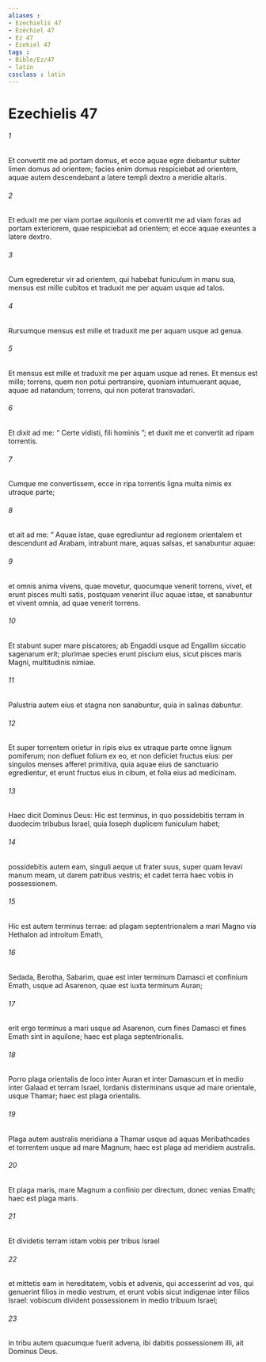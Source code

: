 ```yaml
---
aliases : 
- Ezechielis 47
- Ézéchiel 47
- Ez 47
- Ezekiel 47
tags : 
- Bible/Ez/47
- latin
cssclass : latin
---
```


# Ezechielis 47

###### 1
Et convertit me ad portam domus, et ecce aquae egre diebantur subter limen domus ad orientem; facies enim domus respiciebat ad orientem, aquae autem descendebant a latere templi dextro a meridie altaris. 
###### 2
Et eduxit me per viam portae aquilonis et convertit me ad viam foras ad portam exteriorem, quae respiciebat ad orientem; et ecce aquae exeuntes a latere dextro. 
###### 3
Cum egrederetur vir ad orientem, qui habebat funiculum in manu sua, mensus est mille cubitos et traduxit me per aquam usque ad talos. 
###### 4
Rursumque mensus est mille et traduxit me per aquam usque ad genua. 
###### 5
Et mensus est mille et traduxit me per aquam usque ad renes. Et mensus est mille; torrens, quem non potui pertransire, quoniam intumuerant aquae, aquae ad natandum; torrens, qui non poterat transvadari. 
###### 6
Et dixit ad me: “ Certe vidisti, fili hominis ”; et duxit me et convertit ad ripam torrentis. 
###### 7
Cumque me convertissem, ecce in ripa torrentis ligna multa nimis ex utraque parte; 
###### 8
et ait ad me: “ Aquae istae, quae egrediuntur ad regionem orientalem et descendunt ad Arabam, intrabunt mare, aquas salsas, et sanabuntur aquae: 
###### 9
et omnis anima vivens, quae movetur, quocumque venerit torrens, vivet, et erunt pisces multi satis, postquam venerint illuc aquae istae, et sanabuntur et vivent omnia, ad quae venerit torrens. 
###### 10
Et stabunt super mare piscatores; ab Engaddi usque ad Engallim siccatio sagenarum erit; plurimae species erunt piscium eius, sicut pisces maris Magni, multitudinis nimiae. 
###### 11
Palustria autem eius et stagna non sanabuntur, quia in salinas dabuntur. 
###### 12
Et super torrentem orietur in ripis eius ex utraque parte omne lignum pomiferum; non defluet folium ex eo, et non deficiet fructus eius: per singulos menses afferet primitiva, quia aquae eius de sanctuario egredientur, et erunt fructus eius in cibum, et folia eius ad medicinam.
###### 13
Haec dicit Dominus Deus: Hic est terminus, in quo possidebitis terram in duodecim tribubus Israel, quia Ioseph duplicem funiculum habet; 
###### 14
possidebitis autem eam, singuli aeque ut frater suus, super quam levavi manum meam, ut darem patribus vestris; et cadet terra haec vobis in possessionem. 
###### 15
Hic est autem terminus terrae: ad plagam septentrionalem a mari Magno via Hethalon ad introitum Emath, 
###### 16
Sedada, Berotha, Sabarim, quae est inter terminum Damasci et confinium Emath, usque ad Asarenon, quae est iuxta terminum Auran; 
###### 17
erit ergo terminus a mari usque ad Asarenon, cum fines Damasci et fines Emath sint in aquilone; haec est plaga septentrionalis. 
###### 18
Porro plaga orientalis de loco inter Auran et inter Damascum et in medio inter Galaad et terram Israel, Iordanis disterminans usque ad mare orientale, usque Thamar; haec est plaga orientalis. 
###### 19
Plaga autem australis meridiana a Thamar usque ad aquas Meribathcades et torrentem usque ad mare Magnum; haec est plaga ad meridiem australis. 
###### 20
Et plaga maris, mare Magnum a confinio per directum, donec venias Emath; haec est plaga maris. 
###### 21
Et dividetis terram istam vobis per tribus Israel 
###### 22
et mittetis eam in hereditatem, vobis et advenis, qui accesserint ad vos, qui genuerint filios in medio vestrum, et erunt vobis sicut indigenae inter filios Israel: vobiscum divident possessionem in medio tribuum Israel; 
###### 23
in tribu autem quacumque fuerit advena, ibi dabitis possessionem illi, ait Dominus Deus.
